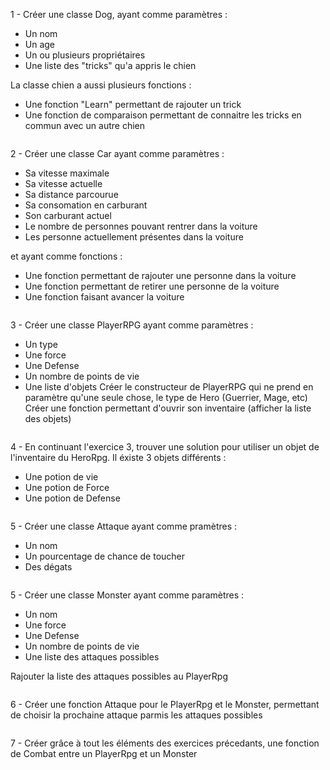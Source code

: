1 - Créer une classe Dog, ayant comme paramètres :
 - Un nom
 - Un age
 - Un ou plusieurs propriétaires
 - Une liste des "tricks" qu'a appris le chien
 
La classe chien a aussi plusieurs fonctions :
 - Une fonction "Learn" permettant de rajouter un trick
 - Une fonction de comparaison permettant de connaitre les tricks en commun avec un autre chien

```

```

2 - Créer une classe Car ayant comme paramètres :
 - Sa vitesse maximale
 - Sa vitesse actuelle
 - Sa distance parcourue
 - Sa consomation en carburant
 - Son carburant actuel 
 - Le nombre de personnes pouvant rentrer dans la voiture
 - Les personne actuellement présentes dans la voiture
 
et ayant comme fonctions : 
 - Une fonction permettant de rajouter une personne dans la voiture
 - Une fonction permettant de retirer une personne de la voiture
 - Une fonction faisant avancer la voiture

```

```

3 - Créer une classe PlayerRPG ayant comme paramètres : 
 - Un type
 - Une force
 - Une Defense
 - Un nombre de points de vie
 - Une liste d'objets
Créer le constructeur de PlayerRPG qui ne prend en paramètre qu'une seule chose, le type de Hero (Guerrier, Mage, etc)
Créer une fonction permettant d'ouvrir son inventaire (afficher la liste des objets)

```

```
 
4 - En continuant l'exercice 3, trouver une solution pour utiliser un objet de l'inventaire du HeroRpg. Il éxiste 3 objets différents :
- Une potion de vie
- Une potion de Force 
- Une potion de Defense

```

```

5 - Créer une classe Attaque ayant comme pramètres :
 - Un nom
 - Un pourcentage de chance de toucher
 - Des dégats

```

```

5 - Créer une classe Monster ayant comme paramètres : 
 - Un nom
 - Une force
 - Une Defense
 - Un nombre de points de vie
 - Une liste des attaques possibles

Rajouter la liste des attaques possibles au PlayerRpg

```

```

6 - Créer une fonction Attaque pour le PlayerRpg et le Monster, permettant de choisir la prochaine attaque parmis les attaques possibles

```

```

7 - Créer grâce à tout les éléments des exercices précedants, une fonction de Combat entre un PlayerRpg et un Monster

```

```
